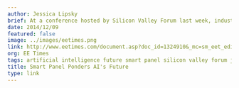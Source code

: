 ```yaml
---
author: Jessica Lipsky
brief: At a conference hosted by Silicon Valley Forum last week, industry experts projected the future of AI, machine learning, and deep learning. Jeff Hawkins, CEO and co-founder of Numenta, a firm that has developed a computational framework for AI,
date: 2014/12/09
featured: false
image: ../images/eetimes.png
link: http://www.eetimes.com/document.asp?doc_id=1324910&_mc=sm_eet_editor_rickmerritt
org: EE Times
tags: artificial intelligence future smart panel silicon valley forum jeff hawkins numenta
title: Smart Panel Ponders AI's Future
type: link
---
```

